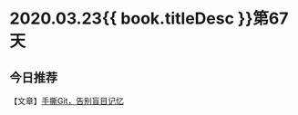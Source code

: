 # 2020.03.23{{ book.titleDesc }}第67天


## 今日推荐

【文章】[手撕Git，告别盲目记忆](https://mp.weixin.qq.com/s/BC2UFcQiviqtq_ybfeq50A)

<br />

